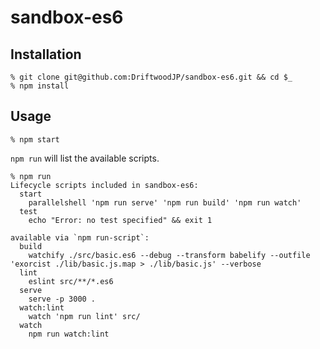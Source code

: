 # sandbox-es6

## Installation

```
% git clone git@github.com:DriftwoodJP/sandbox-es6.git && cd $_
% npm install
```


## Usage

```
% npm start
```

`npm run` will list the available scripts.

```
% npm run
Lifecycle scripts included in sandbox-es6:
  start
    parallelshell 'npm run serve' 'npm run build' 'npm run watch'
  test
    echo "Error: no test specified" && exit 1

available via `npm run-script`:
  build
    watchify ./src/basic.es6 --debug --transform babelify --outfile 'exorcist ./lib/basic.js.map > ./lib/basic.js' --verbose
  lint
    eslint src/**/*.es6
  serve
    serve -p 3000 .
  watch:lint
    watch 'npm run lint' src/
  watch
    npm run watch:lint
```
